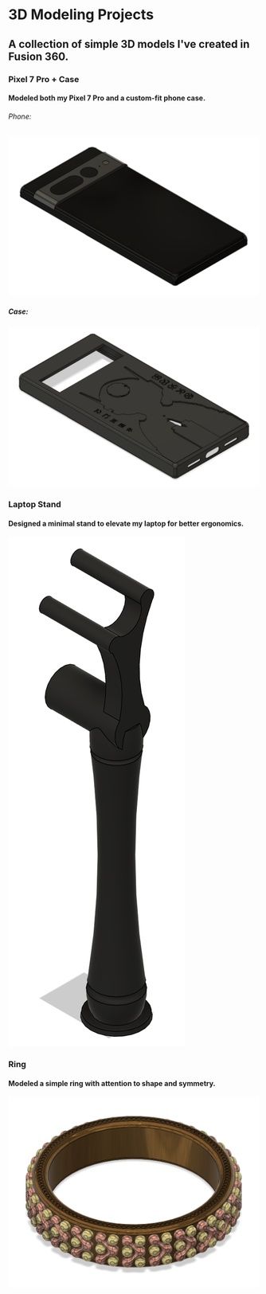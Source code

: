 # 3D Modeling Projects
## A collection of simple 3D models I've created in Fusion 360.


### Pixel 7 Pro + Case
#### Modeled both my Pixel 7 Pro and a custom-fit phone case.

###### Phone:

![Pixel 7 Pro](https://github.com/DylanBKendall/3D-Modeling/blob/main/Pixel%207%20Pro/Pixel%207%20Pro.png?raw=true)

##### Case:

![Pixel 7 Pro Case](https://github.com/DylanBKendall/3D-Modeling/blob/main/Pixel%207%20Pro%20Case/Pixel%207%20Pro%20Case.png?raw=true)

### Laptop Stand
#### Designed a minimal stand to elevate my laptop for better ergonomics.

![Laptop Stand](https://github.com/DylanBKendall/3D-Modeling/blob/main/Laptop%20Stand/Laptop%20Stand.png?raw=true)

### Ring
#### Modeled a simple ring with attention to shape and symmetry.

![Ring](https://github.com/DylanBKendall/3D-Modeling/blob/main/Ring/Ring.png?raw=true)
